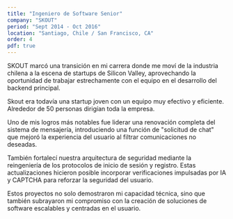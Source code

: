 ```yaml
---
title: "Ingeniero de Software Senior"
company: "SKOUT"
period: "Sept 2014 - Oct 2016"
location: "Santiago, Chile / San Francisco, CA"
order: 4
pdf: true
---
```


SKOUT marcó una transición en mi carrera donde me moví de la industria chilena a la escena de startups de Silicon Valley, aprovechando la oportunidad de trabajar estrechamente con el equipo en el desarrollo del backend principal.

Skout era todavía una startup joven con un equipo muy efectivo y eficiente. Alrededor de 50 personas dirigían toda la empresa.

Uno de mis logros más notables fue liderar una renovación completa del sistema de mensajería, introduciendo una función de "solicitud de chat" que mejoró la experiencia del usuario al filtrar comunicaciones no deseadas.

También fortalecí nuestra arquitectura de seguridad mediante la reingeniería de los protocolos de inicio de sesión y registro. Estas actualizaciones hicieron posible incorporar verificaciones impulsadas por IA y CAPTCHA para reforzar la seguridad del usuario.
 
Estos proyectos no solo demostraron mi capacidad técnica, sino que también subrayaron mi compromiso con la creación de soluciones de software escalables y centradas en el usuario.

